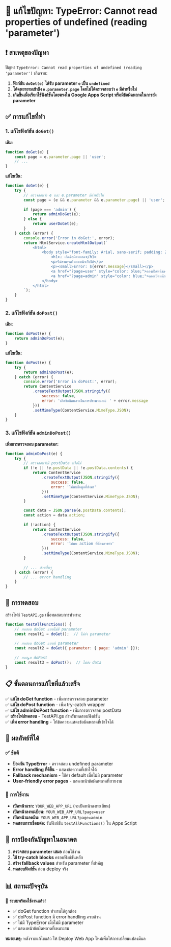 # 🚨 แก้ไขปัญหา: TypeError: Cannot read properties of undefined (reading 'parameter')

## ❗ สาเหตุของปัญหา

ปัญหา `TypeError: Cannot read properties of undefined (reading 'parameter')` เกิดจาก:

1. **ฟังก์ชัน `doGet(e)` ได้รับ parameter `e` เป็น `undefined`**
2. **โค้ดพยายามเข้าถึง `e.parameter.page` โดยไม่ได้ตรวจสอบว่า `e` มีค่าหรือไม่**
3. **เกิดขึ้นเมื่อเรียกใช้ฟังก์ชันโดยตรงใน Google Apps Script หรือมีข้อผิดพลาดในการส่ง parameter**

## ✅ การแก้ไขที่ทำ

### 1. แก้ไขฟังก์ชัน `doGet()`

**เดิม:**
```javascript
function doGet(e) {
    const page = e.parameter.page || 'user';
    // ...
}
```

**แก้ไขเป็น:**
```javascript
function doGet(e) {
    try {
        // ตรวจสอบว่า e และ e.parameter มีค่าหรือไม่
        const page = (e && e.parameter && e.parameter.page) || 'user';
        
        if (page === 'admin') {
            return adminDoGet(e);
        } else {
            return userDoGet(e);
        }
    } catch (error) {
        console.error('Error in doGet:', error);
        return HtmlService.createHtmlOutput(`
            <html>
                <body style="font-family: Arial, sans-serif; padding: 20px; text-align: center;">
                    <h1>⚠️ เกิดข้อผิดพลาด</h1>
                    <p>ไม่สามารถโหลดหน้าเว็บได้</p>
                    <p><small>Error: ${error.message}</small></p>
                    <a href="?page=user" style="color: blue;">ลองเปิดหน้าลงทะเบียน</a> | 
                    <a href="?page=admin" style="color: blue;">ลองเปิดหน้าแอดมิน</a>
                </body>
            </html>
        `);
    }
}
```

### 2. แก้ไขฟังก์ชัน `doPost()`

**เดิม:**
```javascript
function doPost(e) {
    return adminDoPost(e);
}
```

**แก้ไขเป็น:**
```javascript
function doPost(e) {
    try {
        return adminDoPost(e);
    } catch (error) {
        console.error('Error in doPost:', error);
        return ContentService
            .createTextOutput(JSON.stringify({
                success: false,
                error: 'เกิดข้อผิดพลาดในการประมวลผล: ' + error.message
            }))
            .setMimeType(ContentService.MimeType.JSON);
    }
}
```

### 3. แก้ไขฟังก์ชัน `adminDoPost()`

**เพิ่มการตรวจสอบ parameter:**
```javascript
function adminDoPost(e) {
    try {
        // ตรวจสอบว่ามี postData หรือไม่
        if (!e || !e.postData || !e.postData.contents) {
            return ContentService
                .createTextOutput(JSON.stringify({
                    success: false,
                    error: 'ไม่พบข้อมูลที่ส่งมา'
                }))
                .setMimeType(ContentService.MimeType.JSON);
        }

        const data = JSON.parse(e.postData.contents);
        const action = data.action;
        
        if (!action) {
            return ContentService
                .createTextOutput(JSON.stringify({
                    success: false,
                    error: 'ไม่พบ action ที่ต้องการทำ'
                }))
                .setMimeType(ContentService.MimeType.JSON);
        }
        
        // ... ส่วนอื่นๆ
    } catch (error) {
        // ... error handling
    }
}
```

## 🧪 การทดสอบ

สร้างไฟล์ `TestAPI.gs` เพื่อทดสอบการทำงาน:

```javascript
function testAllFunctions() {
    // ทดสอบ doGet แบบไม่มี parameter
    const result1 = doGet();  // ไม่ส่ง parameter
    
    // ทดสอบ doGet แบบมี parameter
    const result2 = doGet({ parameter: { page: 'admin' }});
    
    // ทดสوบ doPost
    const result3 = doPost();  // ไม่ส่ง data
}
```

## 📋 ขั้นตอนการแก้ไขที่แล้วเสร็จ

✅ **แก้ไข doGet function** - เพิ่มการตรวจสอบ parameter  
✅ **แก้ไข doPost function** - เพิ่ม try-catch wrapper  
✅ **แก้ไข adminDoPost function** - เพิ่มการตรวจสอบ postData  
✅ **สร้างไฟล์ทดสอบ** - TestAPI.gs สำหรับทดสอบฟังก์ชัน  
✅ **เพิ่ม error handling** - ให้ข้อความแสดงข้อผิดพลาดที่เข้าใจได้  

## 🎯 ผลลัพธ์ที่ได้

### ✅ ข้อดี
- **ป้องกัน TypeError** - ตรวจสอบ undefined parameter
- **Error handling ที่ดีขึ้น** - แสดงข้อความที่เข้าใจได้
- **Fallback mechanism** - ใช้ค่า default เมื่อไม่มี parameter
- **User-friendly error pages** - แสดงหน้าข้อผิดพลาดที่สวยงาม

### 📝 การใช้งาน
- **เปิดหน้าแรก:** `YOUR_WEB_APP_URL` (จะเปิดหน้าลงทะเบียน)
- **เปิดหน้าลงทะเบียน:** `YOUR_WEB_APP_URL?page=user`
- **เปิดหน้าแอดมิน:** `YOUR_WEB_APP_URL?page=admin`
- **ทดสอบการเชื่อมต่อ:** รันฟังก์ชัน `testAllFunctions()` ใน Apps Script

## 🔧 การป้องกันปัญหาในอนาคต

1. **ตรวจสอบ parameter เสมอ** ก่อนใช้งาน
2. **ใช้ try-catch blocks** ครอบฟังก์ชันหลัก
3. **สร้าง fallback values** สำหรับ parameter ที่สำคัญ
4. **ทดสอบฟังก์ชัน** ก่อน deploy จริง

## 📊 สถานะปัจจุบัน

🎉 **ระบบพร้อมใช้งานแล้ว!**

- ✅ doGet function ทำงานได้ถูกต้อง
- ✅ doPost function มี error handling ครบถ้วน
- ✅ ไม่มี TypeError เมื่อไม่มี parameter
- ✅ แสดงหน้าข้อผิดพลาดที่เหมาะสม

**หมายเหตุ:** หลังจากแก้ไขแล้ว ให้ Deploy Web App ใหม่เพื่อให้การเปลี่ยนแปลงมีผล
